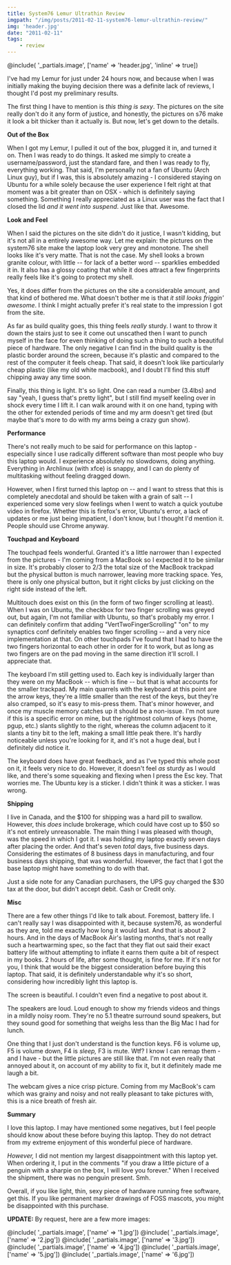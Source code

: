 ```yaml
---
title: System76 Lemur Ultrathin Review
imgpath: "/img/posts/2011-02-11-system76-lemur-ultrathin-review/"
img: 'header.jpg'
date: "2011-02-11"
tags:
    - review
---
```


@include( '_partials.image', ['name' => 'header.jpg', 'inline' => true])

I've had my Lemur for just under 24 hours now, and because when I was initially making the buying decision there was a 
definite lack of reviews, I thought I'd post my preliminary results.

The first thing I have to mention is _this thing is sexy_. The pictures on the site really don't do it any form of 
justice, and honestly, the pictures on s76 make it look a bit thicker than it actually is. But now, let's get down to 
the details.

**Out of the Box**

When I got my Lemur, I pulled it out of the box, plugged it in, and turned it on. Then I was ready to do things. It 
asked me simply to create a username/password, just the standard fare, and then I was ready to fly, everything working. 
That said, I'm personally not a fan of Ubuntu (Arch Linux guy), but if I was, this is absolutely amazing - I considered 
staying on Ubuntu for a while solely because the user experience I felt right at that moment was a bit greater than on 
OSX - which is definitely saying something. Something I really appreciated as a Linux user was the fact that I closed 
the lid _and it went into suspend_. Just like that. Awesome.

**Look and Feel**

When I said the pictures on the site didn't do it justice, I wasn't kidding, but it's not all in a entirely awesome way. 
Let me explain: the pictures on the system76 site make the laptop look very grey and monotone. The shell looks like 
it's very matte. That is not the case. My shell looks a brown granite colour, with little -- for lack of a better word 
-- sparklies embedded it in. It also has a glossy coating that while it does attract a few fingerprints really feels 
like it's going to protect my shell.

Yes, it does differ from the pictures on the site a considerable amount, and that kind of bothered me. What doesn't 
bother me is that _it still looks friggin' awesome_. I think I might actually prefer it's real state to the impression 
I got from the site.

As far as build quality goes, this thing feels _really_ sturdy. I want to throw it down the stairs just to see it come 
out unscathed then I want to punch myself in the face for even thinking of doing such a thing to such a beautiful piece 
of hardware. The only negative I can find in the build quality is the plastic border around the screen, because it's 
plastic and compared to the rest of the computer it feels cheap. That said, it doesn't look like particularly cheap 
plastic (like my old white macbook), and I doubt I'll find this stuff chipping away any time soon.

Finally, this thing is light. It's so light. One can read a number (3.4lbs) and say "yeah, I guess that's pretty light", 
but I still find myself keeling over in shock every time I lift it. I can walk around with it on one hand, typing with 
the other for extended periods of time and my arm doesn't get tired (but maybe that's more to do with my arms being a 
crazy gun show).

**Performance**

There's not really much to be said for performance on this laptop - especially since I use radically different software 
than most people who buy this laptop would. I experience absolutely no slowdowns, doing anything. Everything in Archlinux 
(with xfce) is snappy, and I can do plenty of multitasking without feeling dragged down.

However, when I first turned this laptop on -- and I want to stress that this is completely anecdotal and should be 
taken with a grain of salt -- I experienced some very slow feelings when I went to watch a quick youtube video in 
firefox. Whether this is firefox's error, Ubuntu's error, a lack of updates or me just being impatient, I don't know, 
but I thought I'd mention it. People should use Chrome anyway.

**Touchpad and Keyboard**

The touchpad feels wonderful. Granted it's a little narrower than I expected from the pictures - I'm coming from a 
MacBook so I expected it to be similar in size. It's probably closer to 2/3 the total size of the MacBook trackpad but 
the physical button is much narrower, leaving more tracking space. Yes, there is only one physical button, but it right 
clicks by just clicking on the right side instead of the left.

Multitouch does exist on this (in the form of two finger scrolling at least). When I was on Ubuntu, the checkbox for 
two finger scrolling was greyed out, but again, I'm not familiar with Ubuntu, so that's probably my error. I can 
definitely confirm that adding "VertTwoFingerScrolling" "on" to my synaptics conf definitely enables two finger 
scrolling -- and a very nice implementation at that. On other touchpads I've found that I had to have the two fingers 
horizontal to each other in order for it to work, but as long as two fingers are on the pad moving in the same direction 
it'll scroll. I appreciate that.

The keyboard I'm still getting used to. Each key is individually larger than they were on my MacBook -- which is fine 
-- but that is what accounts for the smaller trackpad. My main quarrels with the keyboard at this point are the arrow 
keys, they're a little smaller than the rest of the keys, but they're also cramped, so it's easy to mis-press them. 
That's minor however, and once my muscle memory catches up it should be a non-issue. I'm not sure if this is a specific 
error on mine, but the rightmost column of keys (home, pgup, etc.) slants slightly to the right, whereas the column 
adjacent to it slants a tiny bit to the left, making a small little peak there. It's hardly noticeable unless you're 
looking for it, and it's not a huge deal, but I definitely did notice it.

The keyboard does have great feedback, and as I've typed this whole post on it, it feels very nice to do. However, 
it doesn't feel _as_ sturdy as I would like, and there's some squeaking and flexing when I press the Esc key. That 
worries me. The Ubuntu key is a sticker. I didn't think it was a sticker. I was wrong.

**Shipping**

I live in Canada, and the $100 for shipping was a hard pill to swallow. However, this _does_ include brokerage, 
which could have cost up to $50 so it's not entirely unreasonable. The main thing I was pleased with though, was the 
speed in which I got it. I was holding my laptop exactly seven days after placing the order. And that's seven _total_ 
days, five business days. Considering the estimates of 8 business days in manufacturing, and four business days shipping, 
that was wonderful. However, the fact that I got the base laptop might have something to do with that.

Just a side note for any Canadian purchasers, the UPS guy charged the $30 tax at the door, but didn't accept debit. 
Cash or Credit only.

**Misc**

There are a few other things I'd like to talk about. Foremost, battery life. I can't really say I was disappointed with 
it, because system76, as wonderful as they are, told me exactly how long it would last. And that is about 2 hours. And 
in the days of MacBook Air's lasting months, that's not really such a heartwarming spec, so the fact that they flat out 
said their exact battery life without attempting to inflate it earns them quite a bit of respect in my books. 2 hours 
of life, after some thought, is fine for me. If it's not for you, I think that would be the biggest consideration before 
buying this laptop. That said, it is definitely understandable why it's so short, considering how incredibly light this 
laptop is.

The screen is beautiful. I couldn't even find a negative to post about it.

The speakers are loud. Loud enough to show my friends videos and things in a mildly noisy room. They're no 5.1 theatre 
surround sound speakers, but they sound good for something that weighs less than the Big Mac I had for lunch.

One thing that I just don't understand is the function keys. F6 is volume up, F5 is volume down, F4 is _sleep,_ 
F3 is mute. Wtf? I know I can remap them - and I have - but the little pictures are still like that. I'm not even really 
that annoyed about it, on account of my ability to fix it, but it definitely made me laugh a bit.

The webcam gives a nice crisp picture. Coming from my MacBook's cam which was grainy and noisy and not really pleasant 
to take pictures with, this is a nice breath of fresh air.

**Summary**

I love this laptop. I may have mentioned some negatives, but I feel people should know about these before buying this 
laptop. They do not detract from my extreme enjoyment of this wonderful piece of hardware.

_However,_&nbsp;I did not mention my largest disappointment with this laptop yet. When ordering it, I put in the comments 
"if you draw a little picture of a penguin with a sharpie on the box, I will love you forever." When I received the 
shipment, there was no penguin present. Smh.

Overall, if you like light, thin, sexy piece of hardware running free software, get this. If you like permanent marker 
drawings of FOSS mascots, you might be disappointed with this purchase.

**UPDATE:** By request, here are a few more images:

@include( '_partials.image', ['name' => '1.jpg'])
@include( '_partials.image', ['name' => '2.jpg'])
@include( '_partials.image', ['name' => '3.jpg'])
@include( '_partials.image', ['name' => '4.jpg'])
@include( '_partials.image', ['name' => '5.jpg'])
@include( '_partials.image', ['name' => '6.jpg'])
